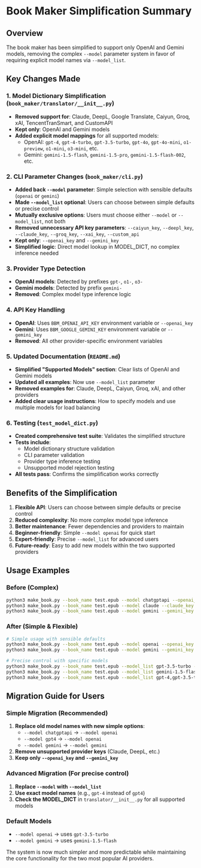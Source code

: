 # Book Maker Simplification Summary

## Overview
The book maker has been simplified to support only OpenAI and Gemini models, removing the complex `--model` parameter system in favor of requiring explicit model names via `--model_list`.

## Key Changes Made

### 1. Model Dictionary Simplification (`book_maker/translator/__init__.py`)
- **Removed support for**: Claude, DeepL, Google Translate, Caiyun, Groq, xAI, TencentTranSmart, and CustomAPI
- **Kept only**: OpenAI and Gemini models
- **Added explicit model mappings** for all supported models:
  - OpenAI: `gpt-4`, `gpt-4-turbo`, `gpt-3.5-turbo`, `gpt-4o`, `gpt-4o-mini`, `o1-preview`, `o1-mini`, `o3-mini`, etc.
  - Gemini: `gemini-1.5-flash`, `gemini-1.5-pro`, `gemini-1.5-flash-002`, etc.

### 2. CLI Parameter Changes (`book_maker/cli.py`)
- **Added back `--model` parameter**: Simple selection with sensible defaults (`openai` or `gemini`)
- **Made `--model_list` optional**: Users can choose between simple defaults or precise control
- **Mutually exclusive options**: Users must choose either `--model` or `--model_list`, not both
- **Removed unnecessary API key parameters**: `--caiyun_key`, `--deepl_key`, `--claude_key`, `--groq_key`, `--xai_key`, `--custom_api`
- **Kept only**: `--openai_key` and `--gemini_key`
- **Simplified logic**: Direct model lookup in MODEL_DICT, no complex inference needed

### 3. Provider Type Detection
- **OpenAI models**: Detected by prefixes `gpt-`, `o1-`, `o3-`
- **Gemini models**: Detected by prefix `gemini-`
- **Removed**: Complex model type inference logic

### 4. API Key Handling
- **OpenAI**: Uses `BBM_OPENAI_API_KEY` environment variable or `--openai_key`
- **Gemini**: Uses `BBM_GOOGLE_GEMINI_KEY` environment variable or `--gemini_key`
- **Removed**: All other provider-specific environment variables

### 5. Updated Documentation (`README.md`)
- **Simplified "Supported Models" section**: Clear lists of OpenAI and Gemini models
- **Updated all examples**: Now use `--model_list` parameter
- **Removed examples for**: Claude, DeepL, Caiyun, Groq, xAI, and other providers
- **Added clear usage instructions**: How to specify models and use multiple models for load balancing

### 6. Testing (`test_model_dict.py`)
- **Created comprehensive test suite**: Validates the simplified structure
- **Tests include**:
  - Model dictionary structure validation
  - CLI parameter validation
  - Provider type inference testing
  - Unsupported model rejection testing
- **All tests pass**: Confirms the simplification works correctly

## Benefits of the Simplification

1. **Flexible API**: Users can choose between simple defaults or precise control
2. **Reduced complexity**: No more complex model type inference
3. **Better maintenance**: Fewer dependencies and providers to maintain
4. **Beginner-friendly**: Simple `--model openai` for quick start
5. **Expert-friendly**: Precise `--model_list` for advanced users
6. **Future-ready**: Easy to add new models within the two supported providers

## Usage Examples

### Before (Complex)
```bash
python3 make_book.py --book_name test.epub --model chatgptapi --openai_key $key
python3 make_book.py --book_name test.epub --model claude --claude_key $key
python3 make_book.py --book_name test.epub --model gemini --gemini_key $key
```

### After (Simple & Flexible)
```bash
# Simple usage with sensible defaults
python3 make_book.py --book_name test.epub --model openai --openai_key $key
python3 make_book.py --book_name test.epub --model gemini --gemini_key $key

# Precise control with specific models
python3 make_book.py --book_name test.epub --model_list gpt-3.5-turbo --openai_key $key
python3 make_book.py --book_name test.epub --model_list gemini-1.5-flash --gemini_key $key
python3 make_book.py --book_name test.epub --model_list gpt-4,gpt-3.5-turbo --openai_key $key
```

## Migration Guide for Users

### Simple Migration (Recommended)
1. **Replace old model names with new simple options**:
   - `--model chatgptapi` → `--model openai`
   - `--model gpt4` → `--model openai`
   - `--model gemini` → `--model gemini`
2. **Remove unsupported provider keys** (Claude, DeepL, etc.)
3. **Keep only `--openai_key` and `--gemini_key`**

### Advanced Migration (For precise control)
1. **Replace `--model` with `--model_list`**
2. **Use exact model names** (e.g., `gpt-4` instead of `gpt4`)
3. **Check the MODEL_DICT** in `translator/__init__.py` for all supported models

### Default Models
- `--model openai` → uses `gpt-3.5-turbo`
- `--model gemini` → uses `gemini-1.5-flash`

The system is now much simpler and more predictable while maintaining the core functionality for the two most popular AI providers.